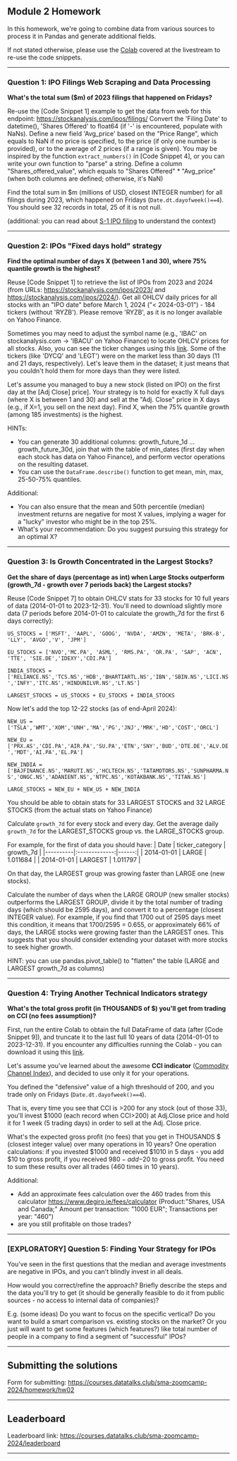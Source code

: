 ## Module 2 Homework

In this homework, we're going to combine data from various sources to process it in Pandas and generate additional fields.

If not stated otherwise, please use the [Colab](https://github.com/DataTalksClub/stock-markets-analytics-zoomcamp/blob/main/02-dataframe-analysis/Module2_Colab_Working_with_the_data.ipynb) covered at the livestream to re-use the code snippets.

---
### Question 1: IPO Filings Web Scraping and Data Processing

**What's the total sum ($m) of 2023 filings that happened on Fridays?**

Re-use the [Code Snippet 1] example to get the data from web for this endpoint: https://stockanalysis.com/ipos/filings/
Convert the 'Filing Date' to datetime(), 'Shares Offered' to float64 (if '-' is encountered, populate with NaNs).
Define a new field 'Avg_price' based on the "Price Range", which equals to NaN if no price is specified, to the price (if only one number is provided), or to the average of 2 prices (if a range is given).
You may be inspired by the function `extract_numbers()` in [Code Snippet 4], or you can write your own function to "parse" a string.
Define a column "Shares_offered_value", which equals to "Shares Offered" * "Avg_price" (when both columns are defined; otherwise, it's NaN)

Find the total sum in $m (millions of USD, closest INTEGER number) for all filings during 2023, which happened on Fridays (`Date.dt.dayofweek()==4`). You should see 32 records in total, 25 of it is not null.

(additional: you can read about [S-1 IPO filing](https://www.dfinsolutions.com/knowledge-hub/thought-leadership/knowledge-resources/what-s-1-ipo-filing) to understand the context)

---
### Question 2:  IPOs "Fixed days hold" strategy


**Find the optimal number of days X (between 1 and 30), where 75% quantile growth is the highest?**


Reuse [Code Snippet 1] to retrieve the list of IPOs from 2023 and 2024 (from URLs: https://stockanalysis.com/ipos/2023/ and https://stockanalysis.com/ipos/2024/). 
Get all OHLCV daily prices for all stocks with an "IPO date" before March 1, 2024 ("< 2024-03-01") - 184 tickers (without 'RYZB'). Please remove 'RYZB', as it is no longer available on Yahoo Finance. 

Sometimes you may need to adjust the symbol name (e.g., 'IBAC' on stockanalysis.com -> 'IBACU' on Yahoo Finance) to locate OHLCV prices for all stocks. Also, you can see the ticker changes using this [link](https://stockanalysis.com/actions/changes/).
Some of the tickers (like 'DYCQ' and 'LEGT') were on the market less than 30 days (11 and 21 days, respectively). Let's leave them in the dataset; it just means that you couldn't hold them for more days than they were listed.

Let's assume you managed to buy a new stock (listed on IPO) on the first day at the [Adj Close] price]. Your strategy is to hold for exactly X full days (where X is between 1 and 30) and sell at the "Adj. Close" price in X days (e.g., if X=1, you sell on the next day).
Find X, when the 75% quantile growth (among 185 investments) is the highest. 

HINTs:
* You can generate 30 additional columns: growth_future_1d ... growth_future_30d, join that with the table of min_dates (first day when each stock has data on Yahoo Finance), and perform vector operations on the resulting dataset.
* You can use the `DataFrame.describe()` function to get mean, min, max, 25-50-75% quantiles.


Additional: 
* You can also ensure that the mean and 50th percentile (median) investment returns are negative for most X values, implying a wager for a "lucky" investor who might be in the top 25%.
* What's your recommendation: Do you suggest pursuing this strategy for an optimal X?


---
### Question 3: Is Growth Concentrated in the Largest Stocks?

**Get the share of days (percentage as int) when Large Stocks outperform (growth_7d - growth over 7 periods back) the Largest stocks?**


Reuse [Code Snippet 7] to obtain OHLCV stats for 33 stocks 
for 10 full years of data (2014-01-01 to 2023-12-31). You'll need to download slightly more data (7 periods before 2014-01-01 to calculate the growth_7d for the first 6 days correctly):

`US_STOCKS = ['MSFT', 'AAPL', 'GOOG', 'NVDA', 'AMZN', 'META', 'BRK-B', 'LLY', 'AVGO','V', 'JPM']`

`EU_STOCKS = ['NVO','MC.PA', 'ASML', 'RMS.PA', 'OR.PA', 'SAP', 'ACN', 'TTE', 'SIE.DE','IDEXY','CDI.PA']`

`INDIA_STOCKS = ['RELIANCE.NS','TCS.NS','HDB','BHARTIARTL.NS','IBN','SBIN.NS','LICI.NS','INFY','ITC.NS','HINDUNILVR.NS','LT.NS']`

`LARGEST_STOCKS = US_STOCKS + EU_STOCKS + INDIA_STOCKS`
<br/>

Now let's add the top 12-22 stocks (as of end-April 2024):
<br/>

`NEW_US = ['TSLA','WMT','XOM','UNH','MA','PG','JNJ','MRK','HD','COST','ORCL']`

`NEW_EU = ['PRX.AS','CDI.PA','AIR.PA','SU.PA','ETN','SNY','BUD','DTE.DE','ALV.DE','MDT','AI.PA','EL.PA']`

`NEW_INDIA = ['BAJFINANCE.NS','MARUTI.NS','HCLTECH.NS','TATAMOTORS.NS','SUNPHARMA.NS','ONGC.NS','ADANIENT.NS','NTPC.NS','KOTAKBANK.NS','TITAN.NS']`

`LARGE_STOCKS = NEW_EU + NEW_US + NEW_INDIA`

You should be able to obtain stats for 33 LARGEST STOCKS and 32 LARGE STOCKS (from the actual stats on Yahoo Finance)

Calculate  `growth_7d` for every stock and every day.
Get the average daily `growth_7d` for the LARGEST_STOCKS group vs. the LARGE_STOCKS group.

For example, for the first of data you should have:
| Date   |      ticker_category      |  growth_7d |
|----------|:-------------:|------:|
| 2014-01-01 |  LARGE | 1.011684 |
| 2014-01-01 |   LARGEST   |   1.011797 |

On that day, the LARGEST group was growing faster than LARGE one (new stocks).

Calculate the number of days when the LARGE GROUP (new smaller stocks) outperforms the LARGEST GROUP, divide it by the total number of trading days (which should be 2595 days), and convert it to a percentage (closest INTEGER value). For example, if you find that 1700 out of 2595 days meet this condition, it means that 1700/2595 = 0.655, or approximately 66% of days, the LARGE stocks were growing faster than the LARGEST ones. This suggests that you should consider extending your dataset with more stocks to seek higher growth.

HINT: you can use pandas.pivot_table() to "flatten" the table (LARGE and LARGEST growth_7d as columns)

---
### Question 4: Trying Another Technical Indicators strategy

**What's the total gross profit (in THOUSANDS of $) you'll get from trading on CCI (no fees assumption)?**


First, run the entire Colab to obtain the full DataFrame of data (after [Code Snippet 9]), and truncate it to the last full 10 years of data (2014-01-01 to 2023-12-31).
If you encounter any difficulties running the Colab - you can download it using this [link](https://drive.google.com/file/d/1m3Qisfs2XfWk6Sw_Uk5kHLWqwQ0q8SKb/view?usp=sharing).

Let's assume you've learned about the awesome **CCI indicator** ([Commodity Channel Index](https://www.investopedia.com/terms/c/commoditychannelindex.asp)), and decided to use only it for your operations.

You defined the "defensive" value of a high threshould of 200, and you trade only on Fridays (`Date.dt.dayofweek()==4`).

That is, every time you see that CCI is >200 for any stock (out of those 33), you'll invest $1000 (each record when CCI>200) at Adj.Close price and hold it for 1 week (5 trading days) in order to sell at the Adj. Close price.

What's the expected gross profit (no fees) that you get in THOUSANDS $ (closest integer value) over many operations in 10 years?
One operation calculations: if you invested $1000 and received $1010 in 5 days - you add $10 to gross profit, if you received $980 - add -$20 to gross profit.
You need to sum these results over all trades (460 times in 10 years).

Additional:
  * Add an approximate fees calculation over the 460 trades from this calculator https://www.degiro.ie/fees/calculator (Product:"Shares, USA and Canada;" Amount per transaction: "1000 EUR"; Transactions per year: "460")
  * are you still profitable on those trades?


---
### [EXPLORATORY] Question 5: Finding Your Strategy for IPOs

You've seen in the first questions that the median and average investments are negative in IPOs, and you can't blindly invest in all deals.

How would you correct/refine the approach? Briefly describe the steps and the data you'll try to get (it should be generally feasible to do it from public sources - no access to internal data of companies)?

E.g. (some ideas) Do you want to focus on the specific vertical? Do you want to build a smart comparison vs. existing stocks on the market? Or you just will want to get some features (which features?) like total number of people in a company to find a segment of "successful" IPOs?

---
## Submitting the solutions

Form for submitting: https://courses.datatalks.club/sma-zoomcamp-2024/homework/hw02

---
## Leaderboard

Leaderboard link: https://courses.datatalks.club/sma-zoomcamp-2024/leaderboard

---